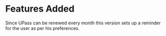 # Features Added
Since UPass can be renewed every month this version sets up a reminder for the user as per his preferences.
